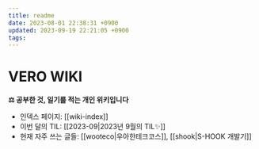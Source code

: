 ```yaml
---
title: readme
date: 2023-08-01 22:38:31 +0900
updated: 2023-09-19 22:21:05 +0900
tags: 
---
```

# VERO WIKI

**⚖️ 공부한 것, 일기를 적는 개인 위키입니다**

* 인덱스 페이지: [[wiki-index]]
* 이번 달의 TIL: [[2023-09|2023년 9월의 TIL✨]]
* 현재 자주 쓰는 글들: [[wooteco|우아한테크코스]], [[shook|S-HOOK 개발기]]
